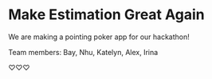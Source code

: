 # Make Estimation Great Again

We are making a pointing poker app for our hackathon!

Team members: 
Bay, Nhu, Katelyn, Alex, Irina

♡♡♡
